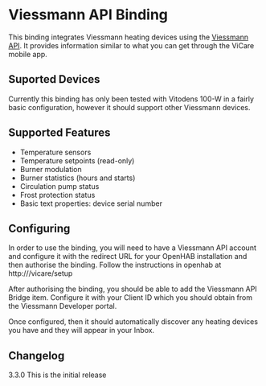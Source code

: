 Viessmann API Binding
=====================

This binding integrates Viessmann heating devices using the [Viessmann API](https://developer.viessmann.com/start.html).
It provides information similar to what you can get through the ViCare mobile app.

Suported Devices
----------------

Currently this binding has only been tested with Vitodens 100-W in a fairly
basic configuration, however it should support other Viessmann devices.

Supported Features
------------------

* Temperature sensors
* Temperature setpoints (read-only)
* Burner modulation
* Burner statistics (hours and starts)
* Circulation pump status
* Frost protection status
* Basic text properties: device serial number

Configuring
-----------

In order to use the binding, you will need to have a Viessmann API account and
configure it with the redirect URL for your OpenHAB installation and then authorise 
the binding. Follow the instructions in openhab at http://<Your OpenHAB>/vicare/setup

After authorising the binding, you should be able to add the Viessmann API Bridge item.
Configure it with your Client ID which you should obtain from the Viessmann Developer
portal.

Once configured, then it should automatically discover any heating devices you have
and they will appear in your Inbox.


Changelog
---------

3.3.0 This is the initial release

